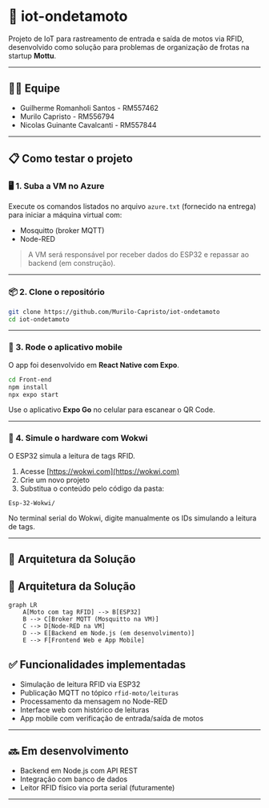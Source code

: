 # 📡 iot-ondetamoto

Projeto de IoT para rastreamento de entrada e saída de motos via RFID, desenvolvido como solução para problemas de organização de frotas na startup **Mottu**.

---
## 🧑‍💻 Equipe

- Guilherme Romanholi Santos - RM557462
- Murilo Capristo - RM556794
- Nicolas Guinante Cavalcanti - RM557844

---

## 📋 Como testar o projeto

### 🖥️ 1. Suba a VM no Azure

Execute os comandos listados no arquivo `azure.txt` (fornecido na entrega) para iniciar a máquina virtual com:

- Mosquitto (broker MQTT)
- Node-RED

> A VM será responsável por receber dados do ESP32 e repassar ao backend (em construção).

---

### 📦 2. Clone o repositório

```bash
git clone https://github.com/Murilo-Capristo/iot-ondetamoto
cd iot-ondetamoto
```

---

### 📲 3. Rode o aplicativo mobile

O app foi desenvolvido em **React Native com Expo**.

```bash
cd Front-end
npm install
npx expo start
```

Use o aplicativo **Expo Go** no celular para escanear o QR Code.

---

### 🤖 4. Simule o hardware com Wokwi

O ESP32 simula a leitura de tags RFID.

1. Acesse [https://wokwi.com](https://wokwi.com)
2. Crie um novo projeto
3. Substitua o conteúdo pelo código da pasta:

```
Esp-32-Wokwi/
```

No terminal serial do Wokwi, digite manualmente os IDs simulando a leitura de tags.

---

## 🧱 Arquitetura da Solução

## 🧱 Arquitetura da Solução

```mermaid
graph LR
    A[Moto com tag RFID] --> B[ESP32]
    B --> C[Broker MQTT (Mosquitto na VM)]
    C --> D[Node-RED na VM]
    D --> E[Backend em Node.js (em desenvolvimento)]
    E --> F[Frontend Web e App Mobile]
```

## ✅ Funcionalidades implementadas

- Simulação de leitura RFID via ESP32
- Publicação MQTT no tópico `rfid-moto/leituras`
- Processamento da mensagem no Node-RED
- Interface web com histórico de leituras
- App mobile com verificação de entrada/saída de motos

---

## 🔜 Em desenvolvimento

- Backend em Node.js com API REST
- Integração com banco de dados
- Leitor RFID físico via porta serial (futuramente)

---


